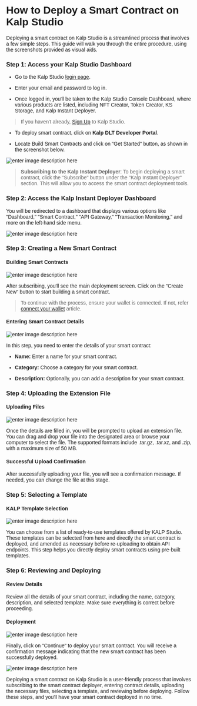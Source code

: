 <style>  body { font-family: "Source Sans 3", sans-serif!important; }</style>
<link  href="https://fonts.googleapis.com/css2?family=Source+Sans+3:ital,wght@0,200..900;1,200..900&display=swap"  rel="stylesheet">  <link  rel="stylesheet"  href="https://fonts.googleapis.com/icon?family=Material+Icons">

# How to Deploy a Smart Contract on Kalp Studio

Deploying a smart contract on Kalp Studio is a streamlined process that involves a few simple steps. This guide will walk you through the entire procedure, using the screenshots provided as visual aids.

### Step 1: Access your Kalp Studio Dashboard
    
- Go to the Kalp Studio [login page](https://accounts.kalp.studio/login?redirect_url=https://console.kalp.studio "https://accounts.kalp.studio/login?redirect_url=https://console.kalp.studio").

- Enter your email and password to log in.

- Once logged in, you'll be taken to the Kalp Studio Console Dashboard, where various products are listed, including NFT Creator, Token Creator, KS Storage, and Kalp Instant Deployer.


> If you haven't already, [Sign Up](https://docs.kalp.studio/Products/Kalp-Studio-Console/Onboarding/How-to-Sign-Up-to-Kalp-Studio-Platform/) to Kalp Studio. 


- To deploy smart contract, click on **Kalp DLT Developer Portal**. 


- Locate Build Smart Contracts and click on "Get Started" button, as shown in the screenshot below.

![enter image description here](https://docs-images-kalp-studio.s3.ap-south-1.amazonaws.com/6.+KID/2.png)


> **Subscribing to the Kalp Instant Deployer**: 
To begin deploying a smart contract, click the "Subscribe" button under the "Kalp Instant Deployer" section. This will allow you to access the smart contract deployment tools.

### Step 2: Access the Kalp Instant Deployer Dashboard
You will be redirected to a dashboard that displays various options like "Dashboard," "Smart Contract," "API Gateway," "Transaction Monitoring," and more on the left-hand side menu.

![enter image description here](https://docs-images-kalp-studio.s3.ap-south-1.amazonaws.com/6.+KID/3.png)


### **Step 3: Creating a New Smart Contract**

#### Building Smart Contracts

![enter image description here](https://docs-images-kalp-studio.s3.ap-south-1.amazonaws.com/6.+KID/4.png)

After subscribing, you'll see the main deployment screen. Click on the "Create New" button to start building a smart contract.

> To continue with the process, ensure your wallet is connected. If not, refer [connect your wallet](https://docs.kalp.studio/Products/Kalp%20Wallet/How-to-create-a-wallet/) article.

#### Entering Smart Contract Details

![enter image description here](https://docs-images-kalp-studio.s3.ap-south-1.amazonaws.com/6.+KID/5.png)

In this step, you need to enter the details of your smart contract:

-   **Name:** Enter a name for your smart contract.
    
-   **Category:** Choose a category for your smart contract.
    
-   **Description:** Optionally, you can add a description for your smart contract.
    

### **Step 4: Uploading the Extension File**

#### Uploading Files

![enter image description here](https://docs-images-kalp-studio.s3.ap-south-1.amazonaws.com/6.+KID/6.png)

Once the details are filled in, you will be prompted to upload an extension file. You can drag and drop your file into the designated area or browse your computer to select the file. The supported formats include .tar.gz, .tar.xz, and .zip, with a maximum size of 50 MB.

#### Successful Upload Confirmation

After successfully uploading your file, you will see a confirmation message. If needed, you can change the file at this stage.

### Step 5: Selecting a Template

#### KALP Template Selection

![enter image description here](https://docs-images-kalp-studio.s3.ap-south-1.amazonaws.com/6.+KID/7.png)

You can choose from a list of ready-to-use templates offered by KALP Studio. These templates can be selected from here and directly the smart contract is deployed, and amended as necessary before re-uploading to obtain API endpoints. This step helps you directly deploy smart contracts using pre-built templates.

### **Step 6: Reviewing and Deploying**

#### Review Details

Review all the details of your smart contract, including the name, category, description, and selected template. Make sure everything is correct before proceeding.

#### Deployment

![enter image description here](https://docs-images-kalp-studio.s3.ap-south-1.amazonaws.com/6.+KID/8.png)

Finally, click on "Continue" to deploy your smart contract. You will receive a confirmation message indicating that the new smart contract has been successfully deployed.

![enter image description here](https://docs-images-kalp-studio.s3.ap-south-1.amazonaws.com/6.+KID/9.png)

Deploying a smart contract on Kalp Studio is a user-friendly process that involves subscribing to the smart contract deployer, entering contract details, uploading the necessary files, selecting a template, and reviewing before deploying. Follow these steps, and you'll have your smart contract deployed in no time.



